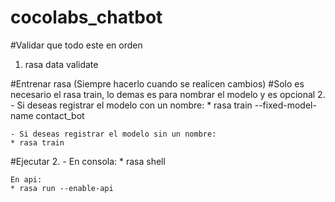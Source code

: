 # cocolabs_chatbot

#Validar que todo este en orden
1. rasa data validate

#Entrenar rasa (Siempre hacerlo cuando se realicen cambios)
#Solo es necesario el rasa train, lo demas es para nombrar el modelo y es opcional
2. 
    - Si deseas registrar el modelo con un nombre:
    * rasa train --fixed-model-name contact_bot

    - Si deseas registrar el modelo sin un nombre:
    * rasa train

#Ejecutar
2. 
    - En consola:
    * rasa shell 

    En api:
    * rasa run --enable-api